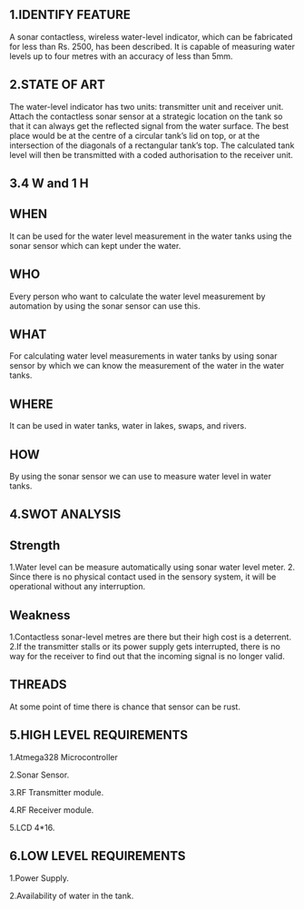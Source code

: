 ## 1.IDENTIFY FEATURE

A sonar contactless, wireless water-level indicator, which can be fabricated for less than Rs. 2500, has been described. It is capable of measuring water levels up to four metres with an accuracy of less than 5mm.

## 2.STATE OF ART

The water-level indicator has two units: transmitter unit and receiver unit. Attach the contactless sonar sensor at a strategic location on the tank so that it can always get the reflected signal from the water surface. The best place would be at the centre of a circular tank’s lid on top, or at the intersection of the diagonals of a rectangular tank’s top. The calculated tank level will then be transmitted with a coded authorisation to the receiver unit.

## 3.4 W and 1 H

## WHEN

It can be used for the water level measurement in the water tanks using the sonar sensor which can kept under the water.

## WHO

Every person who want to calculate the water level measurement by automation by using the sonar sensor can use this.

## WHAT

For calculating water level measurements in water tanks by using sonar sensor by which we can know the measurement of the water in the water tanks.

## WHERE

It can be used in water tanks, water in lakes, swaps, and rivers.

## HOW

By using the sonar sensor we can use to measure water level in water tanks.

## 4.SWOT ANALYSIS

## Strength 

1.Water level can be measure automatically using sonar water level meter.
2. Since there is no physical contact used in the sensory system, it will be operational without any interruption. 

## Weakness  

1.Contactless sonar-level metres are there but their high cost is a deterrent.
2.If the transmitter stalls or its power supply gets interrupted, there is no way for the receiver to find out that the incoming signal is no longer valid.

## THREADS

At some point of time there is chance that sensor can be rust.

## 5.HIGH LEVEL REQUIREMENTS

1.Atmega328 Microcontroller

2.Sonar Sensor.

3.RF Transmitter module.

4.RF Receiver module.

5.LCD 4*16.

## 6.LOW LEVEL REQUIREMENTS

1.Power Supply.

2.Availability of water in the tank.

